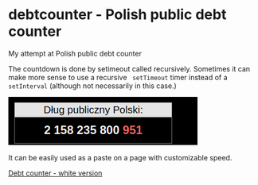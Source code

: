 # debtcounter - Polish public debt counter

My attempt at Polish public debt counter

The countdown is done by setimeout called recursively.
Sometimes it can make more sense to use a recursive ``` setTimeout``` timer instead of a ```setInterval```
(although not necessarily in this case.)

<p align="left">
<img src="debtcounter.gif"   width="380" style="max-width: 100%;max-height: 100%;">
</p>

It can be easily used as a paste on a page with customizable speed.


<a href="https://html-preview.github.io/?url=https://github.com/ts-kontakt/debtcounter/blob/master/debt_counter_white.html" target="_blank">
Debt counter - white version</a>
